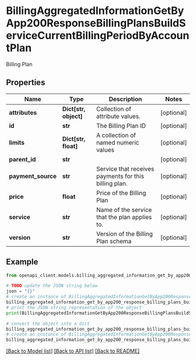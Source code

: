 # BillingAggregatedInformationGetByApp200ResponseBillingPlansBuildServiceCurrentBillingPeriodByAccountPlan

Billing Plan

## Properties

Name | Type | Description | Notes
------------ | ------------- | ------------- | -------------
**attributes** | **Dict[str, object]** | Collection of attribute values. | [optional] 
**id** | **str** | The Billing Plan ID | [optional] 
**limits** | **Dict[str, float]** | A collection of named numeric values | [optional] 
**parent_id** | **str** |  | [optional] 
**payment_source** | **str** | Service that receives payments for this billing plan. | [optional] 
**price** | **float** | Price of the Billing Plan | [optional] 
**service** | **str** | Name of the service that the plan applies to. | [optional] 
**version** | **str** | Version of the Billing Plan schema | [optional] 

## Example

```python
from openapi_client.models.billing_aggregated_information_get_by_app200_response_billing_plans_build_service_current_billing_period_by_account_plan import BillingAggregatedInformationGetByApp200ResponseBillingPlansBuildServiceCurrentBillingPeriodByAccountPlan

# TODO update the JSON string below
json = "{}"
# create an instance of BillingAggregatedInformationGetByApp200ResponseBillingPlansBuildServiceCurrentBillingPeriodByAccountPlan from a JSON string
billing_aggregated_information_get_by_app200_response_billing_plans_build_service_current_billing_period_by_account_plan_instance = BillingAggregatedInformationGetByApp200ResponseBillingPlansBuildServiceCurrentBillingPeriodByAccountPlan.from_json(json)
# print the JSON string representation of the object
print(BillingAggregatedInformationGetByApp200ResponseBillingPlansBuildServiceCurrentBillingPeriodByAccountPlan.to_json())

# convert the object into a dict
billing_aggregated_information_get_by_app200_response_billing_plans_build_service_current_billing_period_by_account_plan_dict = billing_aggregated_information_get_by_app200_response_billing_plans_build_service_current_billing_period_by_account_plan_instance.to_dict()
# create an instance of BillingAggregatedInformationGetByApp200ResponseBillingPlansBuildServiceCurrentBillingPeriodByAccountPlan from a dict
billing_aggregated_information_get_by_app200_response_billing_plans_build_service_current_billing_period_by_account_plan_from_dict = BillingAggregatedInformationGetByApp200ResponseBillingPlansBuildServiceCurrentBillingPeriodByAccountPlan.from_dict(billing_aggregated_information_get_by_app200_response_billing_plans_build_service_current_billing_period_by_account_plan_dict)
```
[[Back to Model list]](../README.md#documentation-for-models) [[Back to API list]](../README.md#documentation-for-api-endpoints) [[Back to README]](../README.md)


